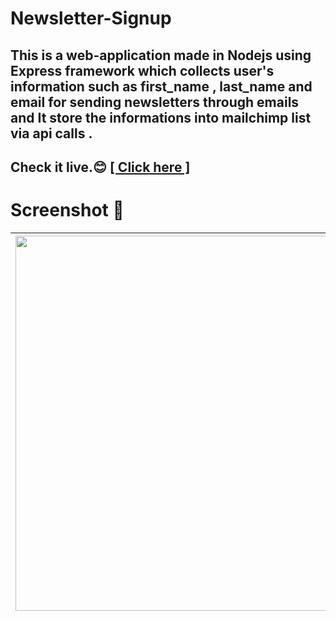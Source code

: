 # Newsletter-Signup
## This is a web-application made in Nodejs using Express framework which collects user's information such as first_name , last_name and email for sending newsletters through emails and It store the informations into mailchimp list via api calls .

## <p>Check it live.😊 <a href="https://raunak-newsletter.herokuapp.com/" target="_blank"> [ Click here ]</a></p> 

# Screenshot 📸
|<img src="https://user-images.githubusercontent.com/65064180/124835568-29dbd900-df9f-11eb-8204-148465e75e6f.png" height="600" width="1000" />|
|---|
